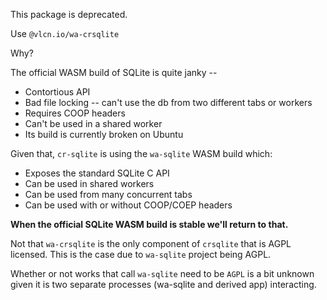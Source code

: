This package is deprecated.

Use `@vlcn.io/wa-crsqlite`

Why?

The official WASM build of SQLite is quite janky --

- Contortious API
- Bad file locking -- can't use the db from two different tabs or workers
- Requires COOP headers
- Can't be used in a shared worker
- Its build is currently broken on Ubuntu

Given that, `cr-sqlite` is using the `wa-sqlite` WASM build which:

- Exposes the standard SQLite C API
- Can be used in shared workers
- Can be used from many concurrent tabs
- Can be used with or without COOP/COEP headers

**When the official SQLite WASM build is stable we'll return to that.**

Not that `wa-crsqlite` is the only component of `crsqlite` that is AGPL licensed. This is the case due to `wa-sqlite` project being AGPL.

Whether or not works that call `wa-sqlite` need to be `AGPL` is a bit unknown given it is two separate processes (wa-sqlite and derived app) interacting.
